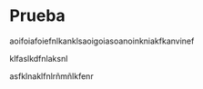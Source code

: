 # Prueba

aoifoiafoiefnlkanklsaoigoiasoanoinkniakfkanvinef


klfaslkdfnlaksnl



asfklnaklfnlrñmñlkfenr
